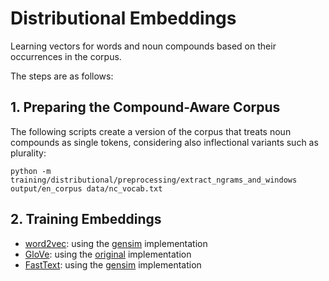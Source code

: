 # Distributional Embeddings

Learning vectors for words and noun compounds based 
on their occurrences in the corpus.

The steps are as follows:

## 1. Preparing the Compound-Aware Corpus

The following scripts create a version of the corpus that treats 
noun compounds as single tokens, 
considering also inflectional variants such as plurality: 

```
python -m training/distributional/preprocessing/extract_ngrams_and_windows output/en_corpus data/nc_vocab.txt
```

## 2. Training Embeddings

* [word2vec](word2vec/train_all.sh): using the [gensim](https://radimrehurek.com/gensim/models/word2vec.html) implementation
* [GloVe](glove/train_all.sh): using the [original](https://github.com/stanfordnlp/GloVe) implementation 
* [FastText](fasttext/train_all.sh): using the [gensim](https://radimrehurek.com/gensim/models/fasttext.html) implementation

